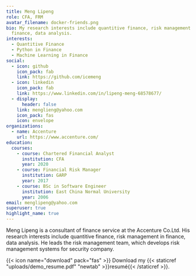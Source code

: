 ```yaml
---
title: Meng Lipeng
role: CFA, FRM
avatar_filename: docker-friends.png
bio: My research interests include quantitive finance, risk management in
  finance, data analysis.
interests:
  - Quantitive Finance
  - Python in Finance
  - Machine Learning in Finance
social:
  - icon: github
    icon_pack: fab
    link: https://github.com/icemeng
  - icon: linkedin
    icon_pack: fab
    link: https://www.linkedin.com/in/lipeng-meng-68578677/
  - display:
      header: false
    link: menglieng@yahoo.com
    icon_pack: fas
    icon: envelope
organizations:
  - name: Accenture
    url: https://www.accenture.com/
education:
  courses:
    - course: Chartered Financial Analyst
      institution: CFA
      year: 2020
    - course: Financial Risk Manager
      institution: GARP
      year: 2017
    - course: BSc in Software Engineer
      institution: East China Normal University
      year: 2006
email: menglipeng@yahoo.com
superuser: true
highlight_name: true
---
```

Meng Lipeng is a consultant of finance service at the Accenture Co.Ltd. His research interests include quantitive finance, risk management in finance, data analysis. He leads the risk management team, which develops risk management systems for security company.

{{< icon name="download" pack="fas" >}} Download my {{< staticref "uploads/demo_resume.pdf" "newtab" >}}resumé{{< /staticref >}}.